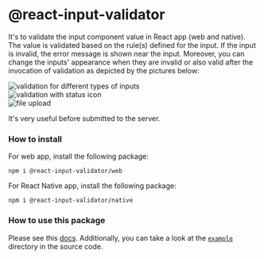 # **@react-input-validator**

It's to validate the input component value in React app (web and native). The value is validated based on the
rule(s) defined for the input. If the input is invalid, the error message is shown near the input. Moreover,
you can change the inputs' appearance when they are invalid or also valid after the invocation of validation
as depicted by the pictures below:  

![validation for different types of inputs](https://atmulyana.github.io/react-input-validator/images/validation-1.png)  
![validation with status icon](https://atmulyana.github.io/react-input-validator/images/status-icon.png)  
![file upload](https://atmulyana.github.io/react-input-validator/images/file-upload.jpg)

It's very useful before submitted to the server.

### **How to install**

For web app, install the following package:

    npm i @react-input-validator/web

For React Native app, install the following package:

    npm i @react-input-validator/native

### **How to use this package**
Please see this [docs](https://atmulyana.github.io/react-input-validator). Additionally, you can take a look at the
[`example`](https://github.com/atmulyana/react-input-validator/tree/main/example) directory in the source code.